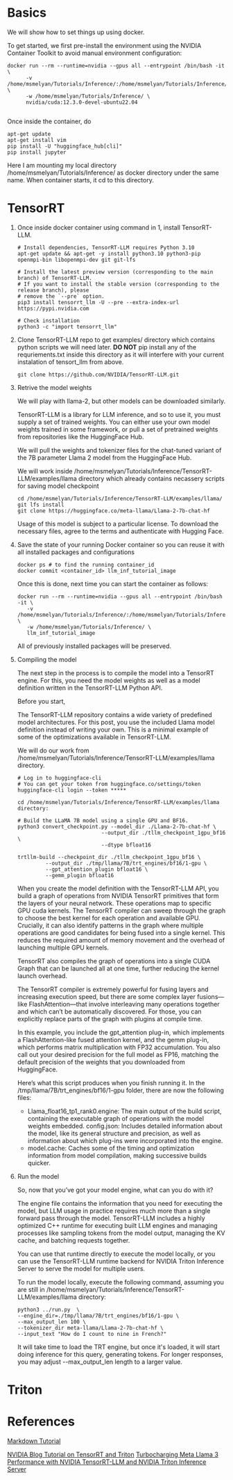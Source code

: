 


# Basics

We will show how to set things up using docker.

To get started, we first pre-install the environment using the NVIDIA Container Toolkit to avoid manual environment configuration:

```
docker run --rm --runtime=nvidia --gpus all --entrypoint /bin/bash -it \
      -v /home/msmelyan/Tutorials/Inference/:/home/msmelyan/Tutorials/Inference/ \
      -w /home/msmelyan/Tutorials/Inference/ \
      nvidia/cuda:12.3.0-devel-ubuntu22.04
       
```

Once inside the container, do

```
apt-get update
apt-get install vim
pip install -U "huggingface_hub[cli]"
pip install jupyter
```

Here I am mounting my local directory /home/msmelyan/Tutorials/Inference/ as docker directory under the same name. When container starts, it cd to this directory.

# TensorRT

1. Once inside docker container using command in 1, install TensorRT-LLM.
      ```
      # Install dependencies, TensorRT-LLM requires Python 3.10
      apt-get update && apt-get -y install python3.10 python3-pip openmpi-bin libopenmpi-dev git git-lfs

      # Install the latest preview version (corresponding to the main branch) of TensorRT-LLM.
      # If you want to install the stable version (corresponding to the release branch), please
      # remove the `--pre` option.
      pip3 install tensorrt_llm -U --pre --extra-index-url https://pypi.nvidia.com

      # Check installation
      python3 -c "import tensorrt_llm"
      ```

2. Clone TensorRT-LLM repo to get  examples/ directory which contains python scripts we will need later. **DO NOT** pip install any of the requriements.txt inside this directory as it will interfere with your current instalation of tensort_llm from above.

      ```
      git clone https://github.com/NVIDIA/TensorRT-LLM.git
      ```

3. Retrive the model weights

   We will play with llama-2, but other models can be downloaded similarly.

   TensorRT-LLM is a library for LLM inference, and so to use it, you must supply a set of trained weights. You can either use your own model weights trained in some framework, or pull a set of pretrained weights from repositories like the HuggingFace Hub.

   We will pull the weights and tokenizer files for the chat-tuned variant of the 7B parameter Llama 2 model from the HuggingFace Hub.

   We will work inside /home/msmelyan/Tutorials/Inference/TensorRT-LLM/examples/llama directory which already contains necassery scripts for saving model checkpoint

   ```
   cd /home/msmelyan/Tutorials/Inference/TensorRT-LLM/examples/llama/
   git lfs install
   git clone https://huggingface.co/meta-llama/Llama-2-7b-chat-hf
   ```

   Usage of this model is subject to a particular license. To download the necessary files, agree to the terms and authenticate with Hugging Face.


5. Save the state of your running Docker container so you can reuse it with all installed packages and configurations 
   
   ```
   docker ps # to find the running container_id
   docker commit <container_id> llm_inf_tutorial_image
   ```
   Once this is done, next time you can start the container as follows:

   ```
   docker run --rm --runtime=nvidia --gpus all --entrypoint /bin/bash -it \
      -v /home/msmelyan/Tutorials/Inference/:/home/msmelyan/Tutorials/Inference/ \
      -w /home/msmelyan/Tutorials/Inference/ \
      llm_inf_tutorial_image
   ```
   All of previously installed packages will be preserved.

6. Compiling the model

   The next step in the process is to compile the model into a TensorRT engine. For this, you need the model weights as well as a model definition written in the TensorRT-LLM Python API.

   Before you start, 

   The TensorRT-LLM repository contains a wide variety of predefined model architectures. For this post, you use the included Llama model definition instead of writing your own. This is a minimal example of some of the optimizations available in TensorRT-LLM.

   We will do our work from /home/msmelyan/Tutorials/Inference/TensorRT-LLM/examples/llama directory.

   ```
   # Log in to huggingface-cli
   # You can get your token from huggingface.co/settings/token
   huggingface-cli login --token *****

   cd /home/msmelyan/Tutorials/Inference/TensorRT-LLM/examples/llama directory:
 
   # Build the LLaMA 7B model using a single GPU and BF16.
   python3 convert_checkpoint.py --model_dir ./Llama-2-7b-chat-hf \
                              --output_dir ./tllm_checkpoint_1gpu_bf16 \
                              --dtype bfloat16
 
   trtllm-build --checkpoint_dir ./tllm_checkpoint_1gpu_bf16 \
            --output_dir ./tmp/llama/7B/trt_engines/bf16/1-gpu \
            --gpt_attention_plugin bfloat16 \
            --gemm_plugin bfloat16
   ```
   
   When you create the model definition with the TensorRT-LLM API, you build a graph of operations from NVIDIA TensorRT primitives that form the layers of your neural network. These operations map to specific GPU cuda kernels. The TensorRT compiler can sweep through the graph to choose the best kernel for each operation and available GPU. Crucially, it can also identify patterns in the graph where multiple operations are good candidates for being fused into a single kernel. This reduces the required amount of memory movement and the overhead of launching multiple GPU kernels.

   TensorRT also compiles the graph of operations into a single CUDA Graph that can be launched all at one time, further reducing the kernel launch overhead.

   The TensorRT compiler is extremely powerful for fusing layers and increasing execution speed, but there are some complex layer fusions—like FlashAttention—that involve interleaving many operations together and which can’t be automatically discovered. For those, you can explicitly replace parts of the graph with plugins at compile time.

   In this example, you include the gpt_attention plug-in, which implements a FlashAttention-like fused attention kernel, and the gemm plug-in, which performs matrix multiplication with FP32 accumulation. You also call out your desired precision for the full model as FP16, matching the default precision of the weights that you downloaded from HuggingFace.

   Here’s what this script produces when you finish running it. In the /tmp/llama/7B/trt_engines/bf16/1-gpu folder, there are now the following files:

   - Llama_float16_tp1_rank0.engine: The main output of the build script, containing the executable graph of operations with the model weights embedded.
config.json: Includes detailed information about the model, like its general structure and precision, as well as information about which plug-ins were incorporated into the engine.
   - model.cache: Caches some of the timing and optimization information from model compilation, making successive builds quicker.

8. Run the model

   So, now that you’ve got your model engine, what can you do with it?

   The engine file contains the information that you need for executing the model, but LLM usage in practice requires much more than a single forward pass through the model. TensorRT-LLM includes a highly optimized C++ runtime for executing built LLM engines and managing processes like sampling tokens from the model output, managing the KV cache, and batching requests together.

   You can use that runtime directly to execute the model locally, or you can use the TensorRT-LLM runtime backend for NVIDIA Triton Inference Server to serve the model for multiple users.

   To run the model locally, execute the following command, assuming you are still in /home/msmelyan/Tutorials/Inference/TensorRT-LLM/examples/llama directory:
   
   ```
   python3 ../run.py  \
   --engine_dir=./tmp/llama/7B/trt_engines/bf16/1-gpu \
   --max_output_len 100 \
   --tokenizer_dir meta-llama/Llama-2-7b-chat-hf \
   --input_text "How do I count to nine in French?"
   ```

   It will take time to load the TRT engine, but once it's loaded, it will start doing inference for this query, generating tokens. For longer responses, you may adjust --max_output_len length to a larger value.

# Triton

# References

[Markdown Tutorial](https://docs.github.com/en/get-started/writing-on-github/getting-started-with-writing-and-formatting-on-github/basic-writing-and-formatting-syntax)

[NVIDIA Blog Tutorial on TensorRT and Triton](https://developer.nvidia.com/blog/optimizing-inference-on-llms-with-tensorrt-llm-now-publicly-available/)
[Turbocharging Meta Llama 3 Performance with NVIDIA TensorRT-LLM and NVIDIA Triton Inference Server](https://developer.nvidia.com/blog/turbocharging-meta-llama-3-performance-with-nvidia-tensorrt-llm-and-nvidia-triton-inference-server/)
